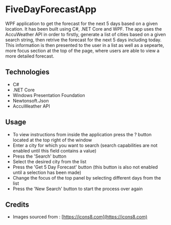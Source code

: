 # FiveDayForecastApp
WPF application to get the forecast for the next 5 days based on a given location. It has been built using C#, .NET Core and WPF.
The app uses the AccuWeather API in order to firstly, generate a list of cities based on a given search string, then retrive the forecast for the next 5 days including today. 
This information is then presented to the user in a list as well as a sepearte, more focus section at the top of the page, where users are able to view a more detailed forecast.

## Technologies
- C#
- .NET Core
- Windows Presentation Foundation
- Newtonsoft.Json
- AccuWeather API

## Usage
- To view instructions from inside the application press the ? button located at the top right of the window
- Enter a city for which you want to search (search capabilities are not enabled until this field contains a value)
- Press the 'Search' button
- Select the desired city from the list
- Press the 'Get 5 Day Forecast' button (this button is also not enabled until a selection has been made)
- Change the focus of the top panel by selecting different days from the list
- Press the 'New Search' button to start the process over again

## Credits
- Images sourced from : [https://icons8.com](https://icons8.com)


